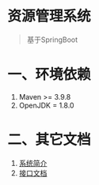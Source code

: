 # 资源管理系统

> 基于SpringBoot

# 一、环境依赖

1. Maven >= 3.9.8
2. OpenJDK = 1.8.0

# 二、其它文档

1. [系统简介](./docs/README.md)
2. [接口文档](./docs/Interface.md)

